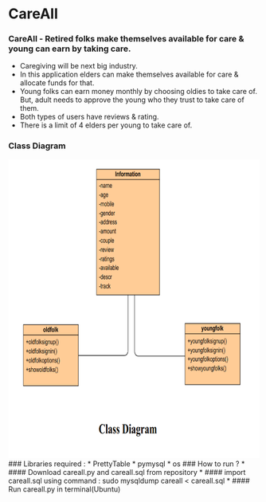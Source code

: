 # CareAll
### CareAll - Retired folks make themselves available for care &amp; young can earn by taking care.
  * Caregiving will be next big industry.
  * In this application elders can make themselves available for care & allocate funds for that.
  * Young folks can earn money monthly by choosing oldies to take care of. But, adult needs to approve the young who they trust to take care of them.
  * Both types of users have reviews & rating.
  * There is a limit of 4 elders per young to take care of.
### Class Diagram
<img src = https://github.com/harshitkumawat/CareAll/blob/master/Screenshot%20from%202020-01-03%2023-18-12.png height = "600" width = "700">
### Libraries required :
  * PrettyTable
  * pymysql
  * os
### How to run ?
* #### Download careall.py and careall.sql from repository
* #### import careall.sql using command :
        sudo mysqldump careall < careall.sql
* #### Run careall.py in terminal(Ubuntu)
